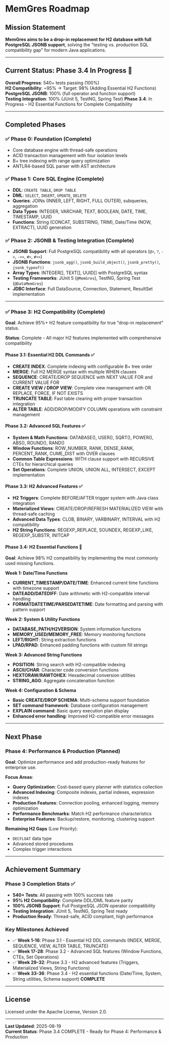 # MemGres Roadmap

## Mission Statement

**MemGres aims to be a drop-in replacement for H2 database with full PostgreSQL JSONB support**, solving the "testing vs. production SQL compatibility gap" for modern Java applications.

---

## Current Status: **Phase 3.4 In Progress** 🔄

**Overall Progress**: 540+ tests passing (100%)  
**H2 Compatibility**: ~95% → Target: 98% (Adding Essential H2 Functions)  
**PostgreSQL JSONB**: 100% (full operator and function support)  
**Testing Integration**: 100% (JUnit 5, TestNG, Spring Test)
**Phase 3.4**: In Progress - H2 Essential Functions for Complete Compatibility

---

## Completed Phases

### ✅ Phase 0: Foundation (Complete)
- Core database engine with thread-safe operations
- ACID transaction management with four isolation levels  
- B+ tree indexing with range query optimization
- ANTLR4-based SQL parser with AST architecture

### ✅ Phase 1: Core SQL Engine (Complete)
- **DDL**: `CREATE TABLE`, `DROP TABLE`
- **DML**: `SELECT`, `INSERT`, `UPDATE`, `DELETE`
- **Queries**: JOINs (INNER, LEFT, RIGHT, FULL OUTER), subqueries, aggregation
- **Data Types**: INTEGER, VARCHAR, TEXT, BOOLEAN, DATE, TIME, TIMESTAMP, UUID
- **Functions**: String (CONCAT, SUBSTRING, TRIM), Date/Time (NOW, EXTRACT), UUID generation

### ✅ Phase 2: JSONB & Testing Integration (Complete)
- **JSONB Support**: Full PostgreSQL compatibility with all operators (`@>`, `?`, `->`, `->>`, `#>`, `#>>`)
- **JSONB Functions**: `jsonb_agg()`, `jsonb_build_object()`, `jsonb_pretty()`, `jsonb_typeof()`
- **Array Types**: INTEGER[], TEXT[], UUID[] with PostgreSQL syntax
- **Testing Frameworks**: JUnit 5 (`@MemGres`), TestNG, Spring Test (`@DataMemGres`)
- **JDBC Interface**: Full DataSource, Connection, Statement, ResultSet implementation

---

### ✅ Phase 3: H2 Compatibility (Complete)

**Goal**: Achieve 95%+ H2 feature compatibility for true "drop-in replacement" status.

**Status**: Complete - All major H2 features implemented with comprehensive compatibility

#### Phase 3.1: Essential H2 DDL Commands ✅
- **CREATE INDEX**: Complete indexing with configurable B+ tree order
- **MERGE**: Full H2 MERGE syntax with multiple WHEN clauses  
- **SEQUENCE**: CREATE/DROP SEQUENCE with NEXT VALUE FOR and CURRENT VALUE FOR
- **CREATE VIEW / DROP VIEW**: Complete view management with OR REPLACE, FORCE, IF NOT EXISTS
- **TRUNCATE TABLE**: Fast table clearing with proper transaction integration
- **ALTER TABLE**: ADD/DROP/MODIFY COLUMN operations with constraint management

#### Phase 3.2: Advanced SQL Features ✅  
- **System & Math Functions**: DATABASE(), USER(), SQRT(), POWER(), ABS(), ROUND(), RAND()
- **Window Functions**: ROW_NUMBER, RANK, DENSE_RANK, PERCENT_RANK, CUME_DIST with OVER clauses
- **Common Table Expressions**: WITH clause support with RECURSIVE CTEs for hierarchical queries
- **Set Operations**: Complete UNION, UNION ALL, INTERSECT, EXCEPT implementation

#### Phase 3.3: H2 Advanced Features ✅
- **H2 Triggers**: Complete BEFORE/AFTER trigger system with Java class integration
- **Materialized Views**: CREATE/DROP/REFRESH MATERIALIZED VIEW with thread-safe caching
- **Advanced Data Types**: CLOB, BINARY, VARBINARY, INTERVAL with H2 compatibility
- **H2 String Functions**: REGEXP_REPLACE, SOUNDEX, REGEXP_LIKE, REGEXP_SUBSTR, INITCAP

#### Phase 3.4: H2 Essential Functions 🔄
**Goal**: Achieve 98% H2 compatibility by implementing the most commonly used missing functions.

**Week 1: Date/Time Functions**
- **CURRENT_TIMESTAMP/DATE/TIME**: Enhanced current time functions with timezone support
- **DATEADD/DATEDIFF**: Date arithmetic with H2-compatible interval handling
- **FORMATDATETIME/PARSEDATETIME**: Date formatting and parsing with pattern support

**Week 2: System & Utility Functions**
- **DATABASE_PATH/H2VERSION**: System information functions
- **MEMORY_USED/MEMORY_FREE**: Memory monitoring functions
- **LEFT/RIGHT**: String extraction functions
- **LPAD/RPAD**: Enhanced padding functions with custom fill strings

**Week 3: Advanced String Functions** 
- **POSITION**: String search with H2-compatible indexing
- **ASCII/CHAR**: Character code conversion functions
- **HEXTORAW/RAWTOHEX**: Hexadecimal conversion utilities
- **STRING_AGG**: Aggregate concatenation function

**Week 4: Configuration & Schema**
- **Basic CREATE/DROP SCHEMA**: Multi-schema support foundation
- **SET command framework**: Database configuration management
- **EXPLAIN command**: Basic query execution plan display
- **Enhanced error handling**: Improved H2-compatible error messages

---

## Next Phase

### Phase 4: Performance & Production (Planned)

**Goal**: Optimize performance and add production-ready features for enterprise use.

**Focus Areas**:
- **Query Optimization**: Cost-based query planner with statistics collection
- **Advanced Indexing**: Composite indexes, partial indexes, expression indexes  
- **Production Features**: Connection pooling, enhanced logging, memory optimization
- **Performance Benchmarks**: Match H2 performance characteristics
- **Enterprise Features**: Backup/restore, monitoring, clustering support

**Remaining H2 Gaps** (Low Priority):
- `DECFLOAT` data type
- Advanced stored procedures
- Complex trigger interactions

---

## Achievement Summary

### Phase 3 Completion Stats ✅
- **540+ Tests**: All passing with 100% success rate
- **95% H2 Compatibility**: Complete DDL/DML feature parity
- **100% JSONB Support**: Full PostgreSQL JSON operator compatibility  
- **Testing Integration**: JUnit 5, TestNG, Spring Test ready
- **Production Ready**: Thread-safe, ACID compliant, high performance

### Key Milestones Achieved
- ✅ **Week 1-16**: Phase 3.1 - Essential H2 DDL commands (INDEX, MERGE, SEQUENCE, VIEW, ALTER TABLE, TRUNCATE)
- ✅ **Week 17-28**: Phase 3.2 - Advanced SQL features (Window Functions, CTEs, Set Operations)
- ✅ **Week 29-32**: Phase 3.3 - H2 advanced features (Triggers, Materialized Views, String Functions)
- ✅ **Week 33-36**: Phase 3.4 - H2 essential functions (Date/Time, System, String utilities, Schema support) **COMPLETE**

---

## License

Licensed under the Apache License, Version 2.0.

---

**Last Updated**: 2025-08-19  
**Current Status**: Phase 3.4 COMPLETE - Ready for Phase 4: Performance & Production
